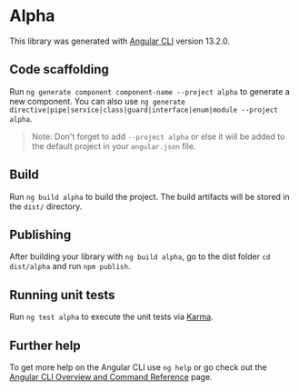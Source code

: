 # Alpha

This library was generated with [Angular CLI](https://github.com/angular/angular-cli) version 13.2.0.

## Code scaffolding

Run `ng generate component component-name --project alpha` to generate a new component. You can also use `ng generate directive|pipe|service|class|guard|interface|enum|module --project alpha`.
> Note: Don't forget to add `--project alpha` or else it will be added to the default project in your `angular.json` file. 

## Build

Run `ng build alpha` to build the project. The build artifacts will be stored in the `dist/` directory.

## Publishing

After building your library with `ng build alpha`, go to the dist folder `cd dist/alpha` and run `npm publish`.

## Running unit tests

Run `ng test alpha` to execute the unit tests via [Karma](https://karma-runner.github.io).

## Further help

To get more help on the Angular CLI use `ng help` or go check out the [Angular CLI Overview and Command Reference](https://angular.io/cli) page.

